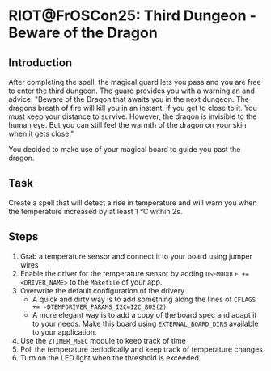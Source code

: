 RIOT@FrOSCon25: Third Dungeon - Beware of the Dragon
====================================================

Introduction
------------

After completing the spell, the magical guard lets you pass and you are free to enter the third dungeon.
The guard provides you with a warning an and advice:
"Beware of the Dragon that awaits you in the next dungeon.
The dragons breath of fire will kill you in an instant, if you get to close to it.
You must keep your distance to survive.
However, the dragon is invisible to the human eye.
But you can still feel the warmth of the dragon on your skin when it gets close."

You decided to make use of your magical board to guide you past the dragon.

Task
----

Create a spell that will detect a rise in temperature and will warn you when the temperature increased by at least 1 °C within 2s.

Steps
-----

1. Grab a temperature sensor and connect it to your board using jumper wires
2. Enable the driver for the temperature sensor by adding `USEMODULE += <DRIVER_NAME>` to the `Makefile` of your app.
3. Overwrite the default configuration of the drivery
    - A quick and dirty way is to add something along the lines of `CFLAGS += -DTEMPDRIVER_PARAMS_I2C=I2C_BUS(2)`
    - A more elegant way is to add a copy of the board spec and adapt it to your needs. Make this board using `EXTERNAL_BOARD_DIRS` available to your application.
4. Use the `ZTIMER_MSEC` module to keep track of time
5. Poll the temperature periodically and keep track of temperature changes
6. Turn on the LED light when the threshold is exceeded.

